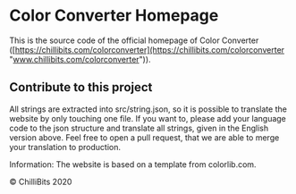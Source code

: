 # Color Converter Homepage
This is the source code of the official homepage of Color Converter ([https://chillibits.com/colorconverter](https://chillibits.com/colorconverter "www.chillibits.com/colorconverter")).

## Contribute to this project
All strings are extracted into src/string.json, so it is possible to translate the website by only touching one file. If you want to, please add your language code to the json structure and translate all strings, given in the English version above. Feel free to open a pull request, that we are able to merge your translation to production.

Information: The website is based on a template from colorlib.com.

© ChilliBits 2020